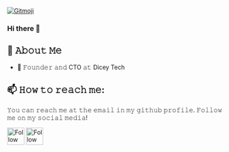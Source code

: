 <a href="https://gitmoji.dev">
  <img src="https://img.shields.io/badge/gitmoji-%20😜%20😍-FFDD67.svg?style=flat-square" alt="Gitmoji">
</a>

### Hi there 👋

## :book: 𝙰𝚋𝚘𝚞𝚝 𝙼𝚎
- 💼 𝙵𝚘𝚞𝚗𝚍𝚎𝚛 𝚊𝚗𝚍 CTO 𝚊𝚝 Dicey Tech

## 📫 𝙷𝚘𝚠 𝚝𝚘 𝚛𝚎𝚊𝚌𝚑 𝚖𝚎:
𝚈𝚘𝚞 𝚌𝚊𝚗 𝚛𝚎𝚊𝚌𝚑 𝚖𝚎 𝚊𝚝 𝚝𝚑𝚎 𝚎𝚖𝚊𝚒𝚕 𝚒𝚗 𝚖𝚢 𝚐𝚒𝚝𝚑𝚞𝚋 𝚙𝚛𝚘𝚏𝚒𝚕𝚎. 𝙵𝚘𝚕𝚕𝚘𝚠 𝚖𝚎 𝚘𝚗 𝚖𝚢 𝚜𝚘𝚌𝚒𝚊𝚕 𝚖𝚎𝚍𝚒𝚊!

[<img src="https://raw.githubusercontent.com/BbrSofiane/BbrSofiane/master/socials/linkedin.png" height="40em" align="center" alt="Follow BbrSofiane on LinkedIn" title="Follow SofianeBbr on LinkedIn"/>](https://www.linkedin.com/in/sofiane-bebert/)
[<img src="https://raw.githubusercontent.com/BbrSofiane/BbrSofiane/master/socials/twitter.svg" height="40em" align="center" alt="Follow BbrSofiane on Twitter" title="Follow SofianeBbr on Twitter"/>](https://twitter.com/SofianeBbr)


<!--
**BbrSofiane/BbrSofiane** is a ✨ _special_ ✨ repository because its `README.md` (this file) appears on your GitHub profile.

Here are some ideas to get you started:

- 🔭 I’m currently working on ...
- 🌱 I’m currently learning ...
- 👯 I’m looking to collaborate on ...
- 🤔 I’m looking for help with ...
- 💬 Ask me about ...
- 📫 How to reach me: ...
- 😄 Pronouns: ...
- ⚡ Fun fact: ...
-->
